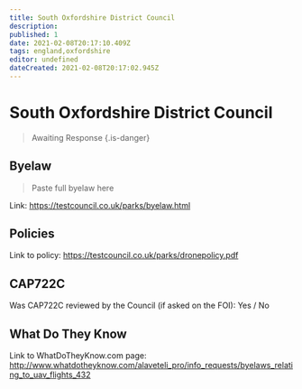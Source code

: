 ```yaml
---
title: South Oxfordshire District Council
description:
published: 1
date: 2021-02-08T20:17:10.409Z
tags: england,oxfordshire
editor: undefined
dateCreated: 2021-02-08T20:17:02.945Z
---
```


# South Oxfordshire District Council
>  Awaiting Response
> {.is-danger}

## Byelaw
> Paste full byelaw here

Link:
https://testcouncil.co.uk/parks/byelaw.html

## Policies
Link to policy:
https://testcouncil.co.uk/parks/dronepolicy.pdf

## CAP722C

Was CAP722C reviewed by the Council (if asked on the FOI): Yes / No

## What Do They Know

Link to WhatDoTheyKnow.com page:
http://www.whatdotheyknow.com/alaveteli_pro/info_requests/byelaws_relating_to_uav_flights_432

